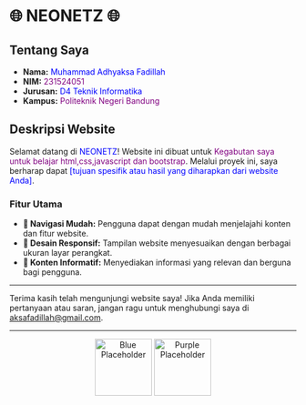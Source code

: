 # 🌐 NEONETZ 🌐

## Tentang Saya
- **Nama:** <span style="color:blue;">Muhammad Adhyaksa Fadillah</span>
- **NIM:** <span style="color:purple;">231524051</span>
- **Jurusan:** <span style="color:blue;">D4 Teknik Informatika</span>
- **Kampus:** <span style="color:purple;">Politeknik Negeri Bandung</span>

## Deskripsi Website
Selamat datang di <span style="color:blue;">NEONETZ</span>! Website ini dibuat untuk <span style="color:purple;">Kegabutan saya untuk belajar html,css,javascript dan bootstrap</span>. Melalui proyek ini, saya berharap dapat <span style="color:blue;">[tujuan spesifik atau hasil yang diharapkan dari website Anda]</span>.

### Fitur Utama
- **🔹 Navigasi Mudah:** Pengguna dapat dengan mudah menjelajahi konten dan fitur website.
- **🔸 Desain Responsif:** Tampilan website menyesuaikan dengan berbagai ukuran layar perangkat.
- **🔹 Konten Informatif:** Menyediakan informasi yang relevan dan berguna bagi pengguna.

---

Terima kasih telah mengunjungi website saya! Jika Anda memiliki pertanyaan atau saran, jangan ragu untuk menghubungi saya di <span style="color:blue;">aksafadillah@gmail.com</span>.

---

<p align="center">
  <img src="https://via.placeholder.com/150/0000FF/808080 ?Text=Digital.com" alt="Blue Placeholder" width="100" height="100">
  <img src="https://via.placeholder.com/150/800080/808080 ?Text=Digital.com" alt="Purple Placeholder" width="100" height="100">
</p>
